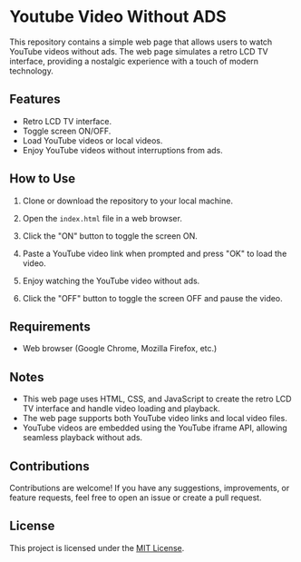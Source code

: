 # Youtube Video Without ADS

This repository contains a simple web page that allows users to watch YouTube videos without ads. The web page simulates a retro LCD TV interface, providing a nostalgic experience with a touch of modern technology.

## Features

- Retro LCD TV interface.
- Toggle screen ON/OFF.
- Load YouTube videos or local videos.
- Enjoy YouTube videos without interruptions from ads.

## How to Use

1. Clone or download the repository to your local machine.

2. Open the `index.html` file in a web browser.

3. Click the "ON" button to toggle the screen ON.

4. Paste a YouTube video link when prompted and press "OK" to load the video.

5. Enjoy watching the YouTube video without ads.

6. Click the "OFF" button to toggle the screen OFF and pause the video.

## Requirements

- Web browser (Google Chrome, Mozilla Firefox, etc.)

## Notes

- This web page uses HTML, CSS, and JavaScript to create the retro LCD TV interface and handle video loading and playback.
- The web page supports both YouTube video links and local video files.
- YouTube videos are embedded using the YouTube iframe API, allowing seamless playback without ads.

## Contributions

Contributions are welcome! If you have any suggestions, improvements, or feature requests, feel free to open an issue or create a pull request.

## License

This project is licensed under the [MIT License](LICENSE).
